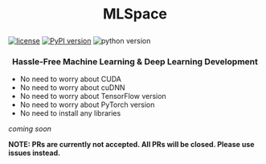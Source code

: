 <h1 align="center">
    <p>MLSpace</p>
</h1>

[![license](https://img.shields.io/badge/license-Apache2.0-blue.svg)](/LICENSE)
[![PyPI version](https://badge.fury.io/py/mlspace.svg)](https://badge.fury.io/py/mlspace)
![python version](https://img.shields.io/badge/python-3.5%2C3.6%2C3.7%2C3.8-blue?logo=python)

<h3 align="center">
    <p>Hassle-Free Machine Learning & Deep Learning Development</p>
</h3>


- No need to worry about CUDA
- No need to worry about cuDNN
- No need to worry about TensorFlow version
- No need to worry about PyTorch version
- No need to install any libraries


*coming soon*

**NOTE: PRs are currently not accepted. All PRs will be closed. Please use issues instead.**